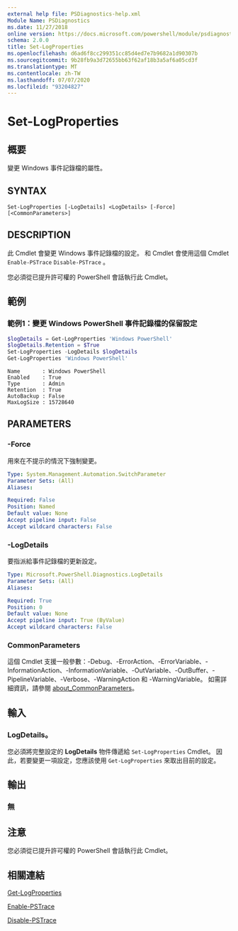 ```yaml
---
external help file: PSDiagnostics-help.xml
Module Name: PSDiagnostics
ms.date: 11/27/2018
online version: https://docs.microsoft.com/powershell/module/psdiagnostics/set-logproperties?view=powershell-6&WT.mc_id=ps-gethelp
schema: 2.0.0
title: Set-LogProperties
ms.openlocfilehash: d6ad6f8cc299351cc85d4ed7e7b9682a1d90307b
ms.sourcegitcommit: 9b28fb9a3d72655bb63f62af18b3a5af6a05cd3f
ms.translationtype: MT
ms.contentlocale: zh-TW
ms.lasthandoff: 07/07/2020
ms.locfileid: "93204827"
---
```

# Set-LogProperties

## 概要
變更 Windows 事件記錄檔的屬性。

## SYNTAX

```
Set-LogProperties [-LogDetails] <LogDetails> [-Force] [<CommonParameters>]
```

## DESCRIPTION

此 Cmdlet 會變更 Windows 事件記錄檔的設定。 和 Cmdlet 會使用這個 Cmdlet `Enable-PSTrace` `Disable-PSTrace` 。

您必須從已提升許可權的 PowerShell 會話執行此 Cmdlet。

## 範例

### 範例1：變更 Windows PowerShell 事件記錄檔的保留設定

```powershell
$logDetails = Get-LogProperties 'Windows PowerShell'
$logDetails.Retention = $True
Set-LogProperties -LogDetails $logDetails
Get-LogProperties 'Windows PowerShell'
```

```Output
Name       : Windows PowerShell
Enabled    : True
Type       : Admin
Retention  : True
AutoBackup : False
MaxLogSize : 15728640
```

## PARAMETERS

### -Force

用來在不提示的情況下強制變更。

```yaml
Type: System.Management.Automation.SwitchParameter
Parameter Sets: (All)
Aliases:

Required: False
Position: Named
Default value: None
Accept pipeline input: False
Accept wildcard characters: False
```

### -LogDetails

要指派給事件記錄檔的更新設定。

```yaml
Type: Microsoft.PowerShell.Diagnostics.LogDetails
Parameter Sets: (All)
Aliases:

Required: True
Position: 0
Default value: None
Accept pipeline input: True (ByValue)
Accept wildcard characters: False
```

### CommonParameters

這個 Cmdlet 支援一般參數：-Debug、-ErrorAction、-ErrorVariable、-InformationAction、-InformationVariable、-OutVariable、-OutBuffer、-PipelineVariable、-Verbose、-WarningAction 和 -WarningVariable。 如需詳細資訊，請參閱 [about_CommonParameters](https://go.microsoft.com/fwlink/?LinkID=113216)。

## 輸入

### LogDetails。

您必須將完整設定的 **LogDetails** 物件傳遞給 `Set-LogProperties` Cmdlet。
因此，若要變更一項設定，您應該使用 `Get-LogProperties` 來取出目前的設定。

## 輸出

### 無

## 注意

您必須從已提升許可權的 PowerShell 會話執行此 Cmdlet。

## 相關連結

[Get-LogProperties](Get-LogProperties.md)

[Enable-PSTrace](Enable-PSTrace.md)

[Disable-PSTrace](Disable-PSTrace.md)
